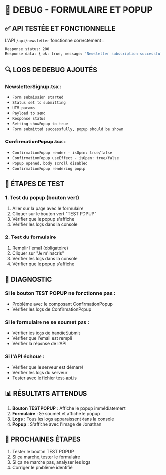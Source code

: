 # 🐛 DEBUG - FORMULAIRE ET POPUP

## ✅ **API TESTÉE ET FONCTIONNELLE**

L'API `/api/newsletter` fonctionne correctement :
```bash
Response status: 200
Response data: { ok: true, message: 'Newsletter subscription successful' }
```

## 🔍 **LOGS DE DEBUG AJOUTÉS**

### **NewsletterSignup.tsx :**
- `Form submission started`
- `Status set to submitting`
- `UTM params`
- `Payload to send`
- `Response status`
- `Setting showPopup to true`
- `Form submitted successfully, popup should be shown`

### **ConfirmationPopup.tsx :**
- `ConfirmationPopup render - isOpen: true/false`
- `ConfirmationPopup useEffect - isOpen: true/false`
- `Popup opened, body scroll disabled`
- `ConfirmationPopup rendering popup`

## 🧪 **ÉTAPES DE TEST**

### **1. Test du popup (bouton vert)**
1. Aller sur la page avec le formulaire
2. Cliquer sur le bouton vert "TEST POPUP"
3. Vérifier que le popup s'affiche
4. Vérifier les logs dans la console

### **2. Test du formulaire**
1. Remplir l'email (obligatoire)
2. Cliquer sur "Je m'inscris"
3. Vérifier les logs dans la console
4. Vérifier que le popup s'affiche

## 🔧 **DIAGNOSTIC**

### **Si le bouton TEST POPUP ne fonctionne pas :**
- Problème avec le composant ConfirmationPopup
- Vérifier les logs de ConfirmationPopup

### **Si le formulaire ne se soumet pas :**
- Vérifier les logs de handleSubmit
- Vérifier que l'email est rempli
- Vérifier la réponse de l'API

### **Si l'API échoue :**
- Vérifier que le serveur est démarré
- Vérifier les logs du serveur
- Tester avec le fichier test-api.js

## 📊 **RÉSULTATS ATTENDUS**

1. **Bouton TEST POPUP** : Affiche le popup immédiatement
2. **Formulaire** : Se soumet et affiche le popup
3. **Logs** : Tous les logs apparaissent dans la console
4. **Popup** : S'affiche avec l'image de Jonathan

## 🚀 **PROCHAINES ÉTAPES**

1. Tester le bouton TEST POPUP
2. Si ça marche, tester le formulaire
3. Si ça ne marche pas, analyser les logs
4. Corriger le problème identifié



